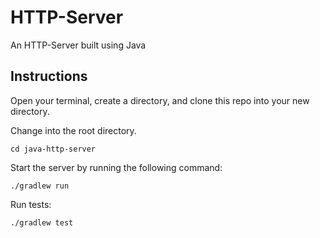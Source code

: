 # HTTP-Server

An HTTP-Server built using Java

## Instructions

Open your terminal, create a directory, and clone this repo into your new directory.

Change into the root directory.

`cd java-http-server`

Start the server by running the following command:

`./gradlew run`

Run tests:

`./gradlew test`
